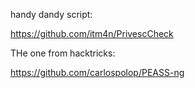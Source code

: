 handy dandy script:

https://github.com/itm4n/PrivescCheck

THe one from hacktricks:

https://github.com/carlospolop/PEASS-ng
